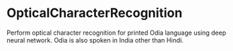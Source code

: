 # OpticalCharacterRecognition
Perform optical character recognition for printed Odia language using deep neural network. Odia is also spoken in India other than Hindi.
